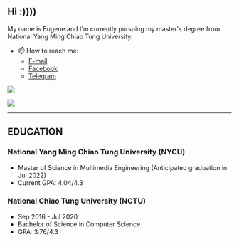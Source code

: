 ## Hi :))))

My name is Eugene and I'm currently pursuing my master's degree from National Yang Ming Chiao Tung University.
- 📫 How to reach me:
  - [E-mail](mailto:eugene87222@gmail.com)
  - [Facebook](https://www.facebook.com/eugene87222)
  - [Telegram](https://t.me/Eugene87222)

![](https://github-readme-stats.vercel.app/api?username=eugene87222&theme=buefy&show_icons=true&count_private=true)

![](https://github-readme-stats.vercel.app/api/top-langs/?username=eugene87222&theme=buefy&layout=compact&card_width=445)

---

## EDUCATION
### National Yang Ming Chiao Tung University (NYCU)
- Master of Science in Multimedia Engineering (Anticipated graduation in Jul 2022)
- Current GPA: 4.04/4.3

### National Chiao Tung University (NCTU)
- Sep 2016 - Jul 2020
- Bachelor of Science in Computer Science
- GPA: 3.76/4.3
